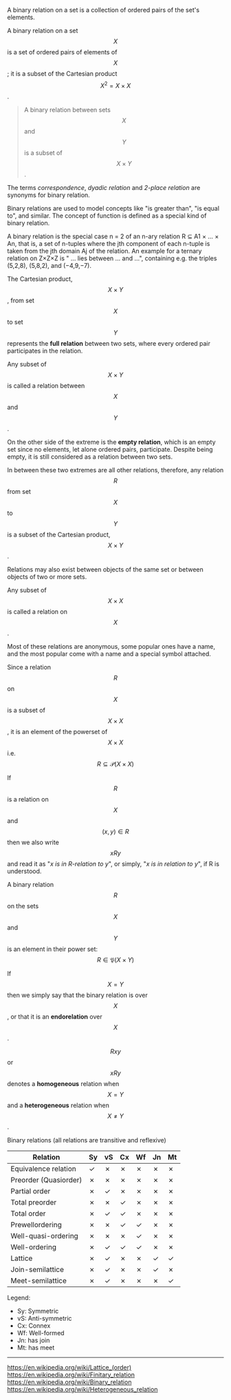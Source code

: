 A binary relation on a set is a collection of ordered pairs of the set's elements.

A binary relation on a set $$X$$ is a set of ordered pairs of elements of $$X$$; it is a subset of the Cartesian product $$X^2 = X \times X$$.

> A binary relation between sets $$X$$ and $$Y$$ is a subset of $$X \times Y$$.

The terms _correspondence_, _dyadic relation_ and _2-place relation_ are synonyms for binary relation.

Binary relations are used to model concepts like "is greater than", "is equal to", and similar. The concept of function is defined as a special kind of binary relation.

A binary relation is the special case n = 2 of an n-ary relation R ⊆ A1 × … × An, that is, a set of n-tuples where the jth component of each n-tuple is taken from the jth domain Aj of the relation. An example for a ternary relation on Z×Z×Z is " ... lies between ... and ...", containing e.g. the triples (5,2,8), (5,8,2), and (−4,9,−7).



The Cartesian product, $$X \times Y$$, from set $$X$$ to set $$Y$$ represents the **full relation** between two sets, where every ordered pair participates in the relation.

Any subset of $$X \times Y$$ is called a relation between $$X$$ and $$Y$$.

On the other side of the extreme is the __empty relation__, which is an empty set since no elements, let alone ordered pairs, participate. Despite being empty, it is still considered as a relation between two sets.


In between these two extremes are all other relations, therefore, any relation $$R$$ from set $$X$$ to $$Y$$ is a subset of the Cartesian product, $$X \times Y$$.

Relations may also exist between objects of the same set or between objects of two or more sets.

Any subset of $$X \times X$$ is called a relation on $$X$$.

Most of these relations are anonymous, some popular ones have a name, and the most popular come with a name and a special symbol attached.



Since a relation $$R$$ on $$X$$ is a subset of $$X \times X$$, it is an element of the powerset of $$X \times X$$ i.e. $$R\subseteq \mathcal{P}(X \times X)$$

If $$R$$ is a relation on $$X$$ and $$(x,y)\in R$$ then we also write $$xRy$$ and read it as "_x is in R-relation to y_", or simply, "_x is in relation to y_", if R is understood.

A binary relation $$R$$ on the sets $$X$$ and $$Y$$ is an element in their power set: $$R \in \mathfrak{P}(X \times Y)$$


If $$X = Y$$ then we simply say that the binary relation is over $$X$$, or that it is an **endorelation** over $$X$$.

$$Rxy$$ or $$xRy$$ denotes a **homogeneous** relation when $$X = Y$$ and a **heterogeneous** relation when $$X \not = Y$$.




Binary relations (all relations are transitive and reflexive)

Relation | Sy | vS | Cx | Wf | Jn | Mt
---|---|---|---|---|---|---
Equivalence relation|✓|✗|✗|✗|✗|✗
Preorder (Quasiorder)|✗|✗|✗|✗|✗|✗
Partial order|✗|✓|✗|✗|✗|✗
Total preorder|✗|✗|✓|✗|✗|✗
Total order|✗|✓|✓|✗|✗|✗
Prewellordering|✗|✗|✓|✓|✗|✗
Well-quasi-ordering|✗|✗|✗|✓|✗|✗
Well-ordering|✗|✓|✓|✓|✗|✗
Lattice|✗|✓|✗|✗|✓|✓
Join-semilattice|✗|✓|✗|✗|✓|✗
Meet-semilattice|✗|✓|✗|✗|✗|✓

Legend:
- Sy: Symmetric
- vS: Anti-symmetric
- Cx: Connex
- Wf: Well-formed
- Jn: has join
- Mt: has meet


---

https://en.wikipedia.org/wiki/Lattice_(order)
https://en.wikipedia.org/wiki/Finitary_relation
https://en.wikipedia.org/wiki/Binary_relation
https://en.wikipedia.org/wiki/Heterogeneous_relation

